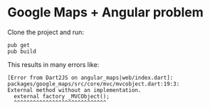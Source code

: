 # Google Maps + Angular problem

Clone the project and run:

```
pub get
pub build
```

This results in many errors like:

```
[Error from Dart2JS on angular_maps|web/index.dart]:
packages/google_maps/src/core/mvc/mvcobject.dart:19:3:
External method without an implementation.
  external factory _MVCObject();
  ^^^^^^^^^^^^^^^^^^^^^^^^^^^^^
```